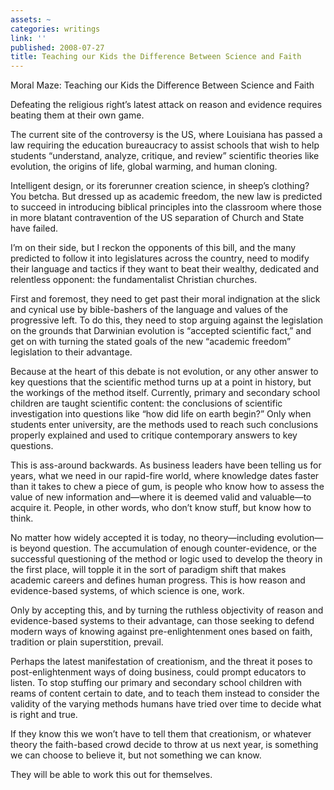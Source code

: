 ```yaml
---
assets: ~
categories: writings
link: ''
published: 2008-07-27
title: Teaching our Kids the Difference Between Science and Faith
---
```

Moral Maze: Teaching our Kids the Difference Between Science and Faith

Defeating the religious right’s latest attack on reason and evidence
requires beating them at their own game.

The current site of the controversy is the US, where Louisiana has
passed a law requiring the education bureaucracy to assist schools that
wish to help students “understand, analyze, critique, and review”
scientific theories like evolution, the origins of life, global warming,
and human cloning.

Intelligent design, or its forerunner creation science, in sheep’s
clothing? You betcha. But dressed up as academic freedom, the new law is
predicted to succeed in introducing biblical principles into the
classroom where those in more blatant contravention of the US separation
of Church and State have failed.

I’m on their side, but I reckon the opponents of this bill, and the many
predicted to follow it into legislatures across the country, need to
modify their language and tactics if they want to beat their wealthy,
dedicated and relentless opponent: the fundamentalist Christian
churches.

First and foremost, they need to get past their moral indignation at the
slick and cynical use by bible-bashers of the language and values of the
progressive left. To do this, they need to stop arguing against the
legislation on the grounds that Darwinian evolution is “accepted
scientific fact,” and get on with turning the stated goals of the new
“academic freedom” legislation to their advantage.

Because at the heart of this debate is not evolution, or any other
answer to key questions that the scientific method turns up at a point
in history, but the workings of the method itself. Currently, primary
and secondary school children are taught scientific content: the
conclusions of scientific investigation into questions like “how did
life on earth begin?” Only when students enter university, are the
methods used to reach such conclusions properly explained and used to
critique contemporary answers to key questions.

This is ass-around backwards. As business leaders have been telling us
for years, what we need in our rapid-fire world, where knowledge dates
faster than it takes to chew a piece of gum, is people who know how to
assess the value of new information and—where it is deemed valid and
valuable—to acquire it. People, in other words, who don’t know stuff,
but know how to think.

No matter how widely accepted it is today, no theory—including
evolution—is beyond question. The accumulation of enough
counter-evidence, or the successful questioning of the method or logic
used to develop the theory in the first place, will topple it in the
sort of paradigm shift that makes academic careers and defines human
progress. This is how reason and evidence-based systems, of which
science is one, work.

Only by accepting this, and by turning the ruthless objectivity of
reason and evidence-based systems to their advantage, can those seeking
to defend modern ways of knowing against pre-enlightenment ones based on
faith, tradition or plain superstition, prevail.

Perhaps the latest manifestation of creationism, and the threat it poses
to post-enlightenment ways of doing business, could prompt educators to
listen. To stop stuffing our primary and secondary school children with
reams of content certain to date, and to teach them instead to consider
the validity of the varying methods humans have tried over time to
decide what is right and true.

If they know this we won’t have to tell them that creationism, or
whatever theory the faith-based crowd decide to throw at us next year,
is something we can choose to believe it, but not something we can know.

They will be able to work this out for themselves.